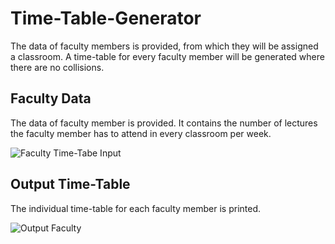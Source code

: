 # Time-Table-Generator

The data of faculty members is provided, from which they will be assigned a classroom. A time-table for every faculty member will be generated where there are no collisions.

## Faculty Data

The data of faculty member is provided. It contains the number of lectures the faculty member has to attend in every classroom per week.

![Faculty Time-Tabe Input](https://user-images.githubusercontent.com/48350577/129964110-6d0bb75b-7ad2-4d2e-a289-a5bae6b43b2d.JPG)

## Output Time-Table

The individual time-table for each faculty member is printed.

![Output Faculty](https://user-images.githubusercontent.com/48350577/129964317-a72d0204-ed50-4d73-90c2-5e4aeb734c2d.JPG)

